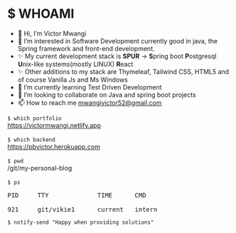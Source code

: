 # $ WHOAMI
- 👋 Hi, I’m Victor Mwangi
- 👀 I’m interested in Software Development currently good in java, the Spring framework and front-end development.
- ✨ My current development stack is <strong>SPUR</strong> -> <b>S</b>pring boot <b>P</b>ostgresql <b>U</b>nix-like systems(mostly LINUX) <b>R</b>eact
- ✨ Other additions to my stack are Thymeleaf, Tailwind CSS, HTML5 and of course Vanilla Js and Ms Windows
- 🌱 I’m currently learning Test Driven Development
- 💞️ I’m looking to collaborate on Java and spring boot projects
- 📫 How to reach me mwangivictor52@gmail.com

`$ which portfolio` <br>
https://victormwangi.netlify.app <br><br>
`$ which backend` <br>
https://pbvictor.herokuapp.com <br><br>
`$ pwd` <br>
/git/my-personal-blog<br><br>
`$ ps` <br>
<pre>
PID     TTY             TIME      CMD <br>
921     git/vikie1      current   intern
</pre>
`$ notify-send "Happy when providing solutions"`

<!---
vikie1/vikie1 is a ✨ special ✨ repository because its `README.md` (this file) appears on your GitHub profile.
You can click the Preview link to take a look at your changes.
--->
